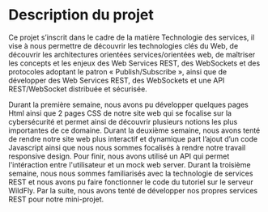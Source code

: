 # Description du projet
Ce projet s’inscrit dans le cadre de la matière Technologie des services, il vise à nous permettre de découvrir 
les technologies clés du Web, de découvrir les architectures orientées services/orientées web, de maîtriser les 
concepts et les enjeux des Web Services REST, des WebSockets et des protocoles adoptant le patron « Publish/Subscribe », ainsi
que de développer des Web Services REST, des WebSockets et une API REST/WebSocket distribuée et sécurisée.

Durant la première semaine, nous avons pu développer quelques pages Html ainsi que 2 pages CSS de notre site web qui se focalise
sur la cybersécurité et permet ainsi de découvrir plusieurs notions les plus importantes de ce domaine.
Durant la deuxième semaine, nous avons tenté de rendre notre site web plus interactif et dynamique part l’ajout
d’un code Javascript ainsi que nous nous sommes focalisés à rendre notre travail responsive design. 
Pour finir, nous avons utilisé un API qui permet l'intéraction entre l'utilisateur et un mock web server.
Durant la troisième semaine, nous nous sommes familiarisés avec la technologie de services REST et nous avons pu faire fonctionner le code
du tutoriel sur le serveur WildFly. Par la suite, nous avons tenté de développer nos propres services REST pour notre mini-projet.
